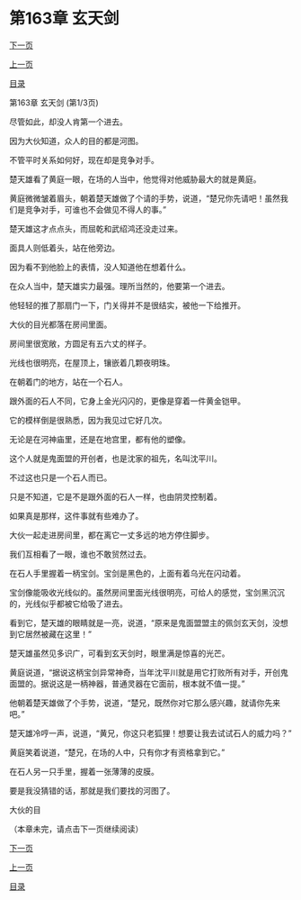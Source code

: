 <h1>第163章   玄天剑</h1>
            <div><p><a href="./487_%E7%AC%AC163%E7%AB%A0_%E7%8E%84%E5%A4%A9%E5%89%91.md">下一页</a></p><p><a href="./485_%E7%AC%AC162%E7%AB%A0_%E4%B8%A4%E7%A7%8D%E9%81%81%E6%9C%AF.md">上一页</a></p><p><a href="../">目录</a></p></div>
            <div><p>第163章   玄天剑 (第1/3页)</p><p>尽管如此，却没人肯第一个进去。</p><p>因为大伙知道，众人的目的都是河图。</p><p>不管平时关系如何好，现在却是竞争对手。</p><p>楚天雄看了黄庭一眼，在场的人当中，他觉得对他威胁最大的就是黄庭。</p><p>黄庭微微皱着眉头，朝着楚天雄做了个请的手势，说道，“楚兄你先请吧！虽然我们是竞争对手，可谁也不会做见不得人的事。”</p><p>楚天雄这才点点头，而屈乾和武绍鸿还没走过来。</p><p>面具人则低着头，站在他旁边。</p><p>因为看不到他脸上的表情，没人知道他在想着什么。</p><p>在众人当中，楚天雄实力最强。理所当然的，他要第一个进去。</p><p>他轻轻的推了那扇门一下，门关得并不是很结实，被他一下给推开。</p><p>大伙的目光都落在房间里面。</p><p>房间里很宽敞，方圆足有五六丈的样子。</p><p>光线也很明亮，在屋顶上，镶嵌着几颗夜明珠。</p><p>在朝着门的地方，站在一个石人。</p><p>跟外面的石人不同，它身上金光闪闪的，更像是穿着一件黄金铠甲。</p><p>它的模样倒是很熟悉，因为我见过它好几次。</p><p>无论是在河神庙里，还是在地宫里，都有他的塑像。</p><p>这个人就是鬼面盟的开创者，也是沈家的祖先，名叫沈平川。</p><p>不过这也只是一个石人而已。</p><p>只是不知道，它是不是跟外面的石人一样，也由阴灵控制着。</p><p>如果真是那样，这件事就有些难办了。</p><p>大伙一起走进房间里，都在离它一丈多远的地方停住脚步。</p><p>我们互相看了一眼，谁也不敢贸然过去。</p><p>在石人手里握着一柄宝剑。宝剑是黑色的，上面有着乌光在闪动着。</p><p>宝剑像能吸收光线似的。虽然房间里面光线很明亮，可给人的感觉，宝剑黑沉沉的，光线似乎都被它给吸了进去。</p><p>看到它，楚天雄的眼睛就是一亮，说道，“原来是鬼面盟盟主的佩剑玄天剑，没想到它居然被藏在这里！”</p><p>楚天雄虽然见多识广，可看到玄天剑时，眼里满是惊喜的光芒。</p><p>黄庭说道，“据说这柄宝剑异常神奇，当年沈平川就是用它打败所有对手，开创鬼面盟的。据说这是一柄神器，普通灵器在它面前，根本就不值一提。”</p><p>他朝着楚天雄做了个手势，说道，“楚兄，既然你对它那么感兴趣，就请你先来吧。”</p><p>楚天雄冷哼一声，说道，“黄兄，你这只老狐狸！想要让我去试试石人的威力吗？”</p><p>黄庭笑着说道，“楚兄，在场的人中，只有你才有资格拿到它。”</p><p>在石人另一只手里，握着一张薄薄的皮膜。</p><p>要是我没猜错的话，那就是我们要找的河图了。</p><p>大伙的目</p><p>（本章未完，请点击下一页继续阅读）</p></div>
            <div><p><a href="./487_%E7%AC%AC163%E7%AB%A0_%E7%8E%84%E5%A4%A9%E5%89%91.md">下一页</a></p><p><a href="./485_%E7%AC%AC162%E7%AB%A0_%E4%B8%A4%E7%A7%8D%E9%81%81%E6%9C%AF.md">上一页</a></p><p><a href="../">目录</a></p></div>